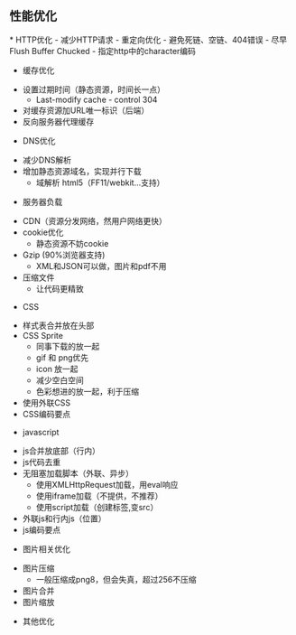 ## 性能优化
<div style="margin-top:15px;"></div>
* HTTP优化
 - 减少HTTP请求
 - 重定向优化
 - 避免死链、空链、404错误 
 - 尽早Flush Buffer Chucked
 - 指定http中的character编码
 
* 缓存优化
 - 设置过期时间（静态资源，时间长一点）
     - Last-modify cache - control 304 
 - 对缓存资源加URL唯一标识（后端）
 - 反向服务器代理缓存

* DNS优化
 - 减少DNS解析
 - 增加静态资源域名，实现并行下载
     - 域解析 html5（FF11/webkit...支持） 

* 服务器负载
 - CDN（资源分发网络，然用户网络更快）
 - cookie优化
     - 静态资源不妨cookie
 - Gzip (90%浏览器支持)
     - XML和JSON可以做，图片和pdf不用 
 - 压缩文件
     - 让代码更精致

* CSS
 - 样式表合并放在头部
 - CSS Sprite
     -  同事下载的放一起
     - gif 和 png优先
     - icon 放一起
     - 减少空白空间
     - 色彩想进的放一起，利于压缩
 - 使用外联CSS
 - CSS编码要点

* javascript
 - js合并放底部（行内）
 - js代码去重
 - 无阻塞加载脚本（外联、异步）
     - 使用XMLHttpRequest加载，用eval响应
     - 使用iframe加载（不提供，不推荐）
     - 使用script加载（创建标签,变src）
 - 外联js和行内js（位置）
 - js编码要点
* 图片相关优化
 - 图片压缩
      - 一般压缩成png8，但会失真，超过256不压缩
 - 图片合并
 - 图片缩放

* 其他优化

